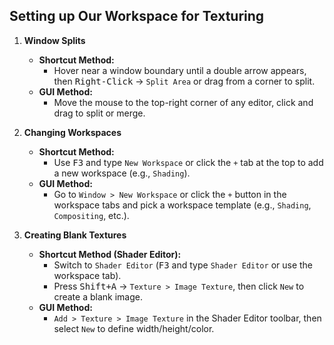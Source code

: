## Setting up Our Workspace for Texturing

1. **Window Splits**  
   - **Shortcut Method:**  
     - Hover near a window boundary until a double arrow appears, then <kbd>Right-Click</kbd> → `Split Area` or drag from a corner to split.  
   - **GUI Method:**  
     - Move the mouse to the top-right corner of any editor, click and drag to split or merge.

2. **Changing Workspaces**  
   - **Shortcut Method:**  
     - Use <kbd>F3</kbd> and type `New Workspace` or click the `+` tab at the top to add a new workspace (e.g., `Shading`).  
   - **GUI Method:**  
     - Go to `Window > New Workspace` or click the `+` button in the workspace tabs and pick a workspace template (e.g., `Shading`, `Compositing`, etc.).

3. **Creating Blank Textures**  
   - **Shortcut Method (Shader Editor):**  
     - Switch to `Shader Editor` (<kbd>F3</kbd> and type `Shader Editor` or use the workspace tab).  
     - Press <kbd>Shift+A</kbd> → `Texture > Image Texture`, then click `New` to create a blank image.  
   - **GUI Method:**  
     - `Add > Texture > Image Texture` in the Shader Editor toolbar, then select `New` to define width/height/color.
